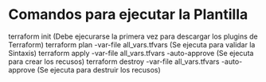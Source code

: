 # Comandos para ejecutar la Plantilla
terraform init                                                      (Debe ejecurarse la primera vez para descargar los plugins de Terraform)
terraform plan -var-file all_vars.tfvars                            (Se ejecuta para validar la Sintaxis)
terraform apply -var-file all_vars.tfvars -auto-approve             (Se ejecuta para crear los recusos)
terraform destroy -var-file all_vars.tfvars -auto-approve           (Se ejecuta para destruir los recusos)

